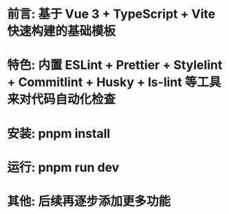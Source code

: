 # 前言: 基于 Vue 3 + TypeScript + Vite 快速构建的基础模板

# 特色: 内置 ESLint + Prettier + Stylelint + Commitlint + Husky + ls-lint 等工具来对代码自动化检查

# 安装: pnpm install

# 运行: pnpm run dev

# 其他: 后续再逐步添加更多功能

